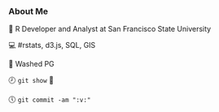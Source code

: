 ### About Me

:briefcase:  R Developer and Analyst at San Francisco State University

:computer:  #rstats, d3.js, SQL, GIS

:basketball:  Washed PG

:clock8: `git show` 🤔 

:clock5: `git commit -am ":v:"`

<!--
**daranzolin/daranzolin** is a ✨ _special_ ✨ repository because its `README.md` (this file) appears on your GitHub profile.

Here are some ideas to get you started:

- 🔭 I’m currently working on ...
- 🌱 I’m currently learning ...
- 👯 I’m looking to collaborate on ...
- 🤔 I’m looking for help with ...
- 💬 Ask me about ...
- 📫 How to reach me: ...
- 😄 Pronouns: ...
- ⚡ Fun fact: ...
-->
